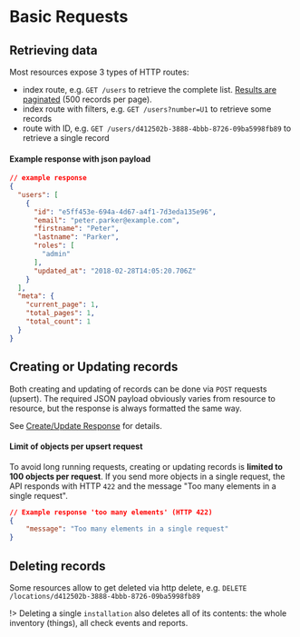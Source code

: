 # Basic Requests

## Retrieving data

Most resources expose 3 types of HTTP routes:

- index route, e.g. `GET /users` to retrieve the complete list. [Results are paginated](/pagination_sorting.md) (500 records per page).
- index route with filters, e.g. `GET /users?number=U1` to retrieve some records
- route with ID, e.g. `GET /users/d412502b-3888-4bbb-8726-09ba5998fb89` to retrieve a single record

#### Example response with json payload

```json
// example response
{
  "users": [
    {
      "id": "e5ff453e-694a-4d67-a4f1-7d3eda135e96",             
      "email": "peter.parker@example.com",
      "firstname": "Peter",
      "lastname": "Parker",
      "roles": [
        "admin"
      ],
      "updated_at": "2018-02-28T14:05:20.706Z"
    }
  ],
  "meta": {
    "current_page": 1,
    "total_pages": 1,
    "total_count": 1
  }
}
```

## Creating or Updating records

Both creating and updating of records can be done via `POST` requests (upsert). The required JSON payload obviously varies from resource to resource, but the response is always formatted the same way.

See [Create/Update Response](/create_update_response.md) for details.

#### Limit of objects per upsert request

To avoid long running requests, creating or updating records is **limited to 100 objects per request**. If you send more objects in a single request, the API responds with HTTP `422` and the message "Too many elements in a single request".

```json
// Example response 'too many elements' (HTTP 422)
{
    "message": "Too many elements in a single request"
}
```

## Deleting records

Some resources allow to get deleted via http delete, e.g. `DELETE /locations/d412502b-3888-4bbb-8726-09ba5998fb89`

!> Deleting a single `installation` also deletes all of its contents: the whole inventory (things), all check events and reports.

